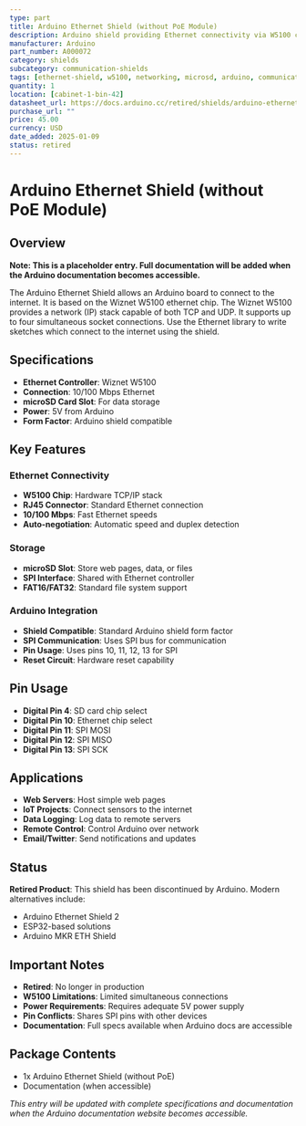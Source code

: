 ```yaml
---
type: part
title: Arduino Ethernet Shield (without PoE Module)
description: Arduino shield providing Ethernet connectivity via W5100 chip with microSD card slot
manufacturer: Arduino
part_number: A000072
category: shields
subcategory: communication-shields
tags: [ethernet-shield, w5100, networking, microsd, arduino, communication, tcp-ip]
quantity: 1
location: [cabinet-1-bin-42]
datasheet_url: https://docs.arduino.cc/retired/shields/arduino-ethernet-shield-without-poe-module/
purchase_url: ""
price: 45.00
currency: USD
date_added: 2025-01-09
status: retired
---
```


# Arduino Ethernet Shield (without PoE Module)

## Overview

**Note: This is a placeholder entry. Full documentation will be added when the Arduino documentation becomes accessible.**

The Arduino Ethernet Shield allows an Arduino board to connect to the internet. It is based on the Wiznet W5100 ethernet chip. The Wiznet W5100 provides a network (IP) stack capable of both TCP and UDP. It supports up to four simultaneous socket connections. Use the Ethernet library to write sketches which connect to the internet using the shield.

## Specifications

- **Ethernet Controller**: Wiznet W5100
- **Connection**: 10/100 Mbps Ethernet
- **microSD Card Slot**: For data storage
- **Power**: 5V from Arduino
- **Form Factor**: Arduino shield compatible

## Key Features

### Ethernet Connectivity
- **W5100 Chip**: Hardware TCP/IP stack
- **RJ45 Connector**: Standard Ethernet connection
- **10/100 Mbps**: Fast Ethernet speeds
- **Auto-negotiation**: Automatic speed and duplex detection

### Storage
- **microSD Slot**: Store web pages, data, or files
- **SPI Interface**: Shared with Ethernet controller
- **FAT16/FAT32**: Standard file system support

### Arduino Integration
- **Shield Compatible**: Standard Arduino shield form factor
- **SPI Communication**: Uses SPI bus for communication
- **Pin Usage**: Uses pins 10, 11, 12, 13 for SPI
- **Reset Circuit**: Hardware reset capability

## Pin Usage

- **Digital Pin 4**: SD card chip select
- **Digital Pin 10**: Ethernet chip select
- **Digital Pin 11**: SPI MOSI
- **Digital Pin 12**: SPI MISO
- **Digital Pin 13**: SPI SCK

## Applications

- **Web Servers**: Host simple web pages
- **IoT Projects**: Connect sensors to the internet
- **Data Logging**: Log data to remote servers
- **Remote Control**: Control Arduino over network
- **Email/Twitter**: Send notifications and updates

## Status

**Retired Product**: This shield has been discontinued by Arduino. Modern alternatives include:
- Arduino Ethernet Shield 2
- ESP32-based solutions
- Arduino MKR ETH Shield

## Important Notes

- **Retired**: No longer in production
- **W5100 Limitations**: Limited simultaneous connections
- **Power Requirements**: Requires adequate 5V power supply
- **Pin Conflicts**: Shares SPI pins with other devices
- **Documentation**: Full specs available when Arduino docs are accessible

## Package Contents

- 1x Arduino Ethernet Shield (without PoE)
- Documentation (when accessible)

*This entry will be updated with complete specifications and documentation when the Arduino documentation website becomes accessible.*
